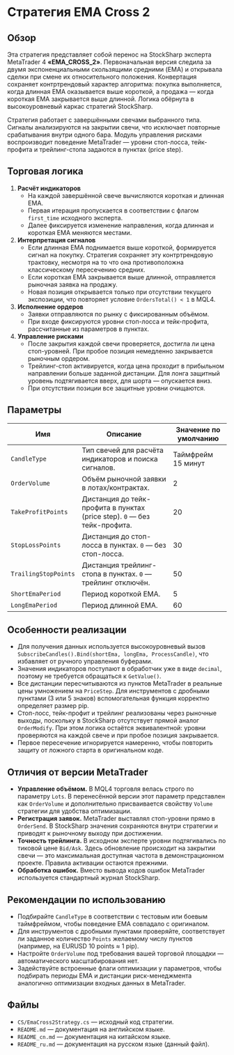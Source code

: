 # Стратегия EMA Cross 2

## Обзор
Эта стратегия представляет собой перенос на StockSharp эксперта MetaTrader 4 **«EMA_CROSS_2»**. Первоначальная версия следила за двумя экспоненциальными скользящими средними (EMA) и открывала сделки при смене их относительного положения. Конвертация сохраняет контртрендовый характер алгоритма: покупка выполняется, когда длинная EMA оказывается выше короткой, а продажа — когда короткая EMA закрывается выше длинной. Логика обёрнута в высокоуровневый каркас стратегий StockSharp.

Стратегия работает с завершёнными свечами выбранного типа. Сигналы анализируются на закрытии свечи, что исключает повторные срабатывания внутри одного бара. Модуль управления рисками воспроизводит поведение MetaTrader — уровни стоп-лосса, тейк-профита и трейлинг-стопа задаются в пунктах (price step).

## Торговая логика
1. **Расчёт индикаторов**
   - На каждой завершённой свече вычисляются короткая и длинная EMA.
   - Первая итерация пропускается в соответствии с флагом `first_time` исходного эксперта.
   - Далее фиксируется изменение направления, когда длинная и короткая EMA меняются местами.
2. **Интерпретация сигналов**
   - Если длинная EMA поднимается выше короткой, формируется сигнал на покупку. Стратегия сохраняет эту контртрендовую трактовку, несмотря на то что она противоположна классическому пересечению средних.
   - Если короткая EMA закрывается выше длинной, отправляется рыночная заявка на продажу.
   - Новая позиция открывается только при отсутствии текущего экспозиции, что повторяет условие `OrdersTotal() < 1` в MQL4.
3. **Исполнение ордеров**
   - Заявки отправляются по рынку с фиксированным объёмом.
   - При входе фиксируются уровни стоп-лосса и тейк-профита, рассчитанные из параметров в пунктах.
4. **Управление рисками**
   - После закрытия каждой свечи проверяется, достигла ли цена стоп-уровней. При пробое позиция немедленно закрывается рыночным ордером.
   - Трейлинг-стоп активируется, когда цена проходит в прибыльном направлении больше заданной дистанции. Для лонга защитный уровень подтягивается вверх, для шорта — опускается вниз.
   - При отсутствии позиции все защитные уровни очищаются.

## Параметры
| Имя | Описание | Значение по умолчанию |
| --- | --- | --- |
| `CandleType` | Тип свечей для расчёта индикаторов и поиска сигналов. | Таймфрейм 15 минут |
| `OrderVolume` | Объём рыночной заявки в лотах/контрактах. | 2 |
| `TakeProfitPoints` | Дистанция до тейк-профита в пунктах (price step). `0` — без тейк-профита. | 20 |
| `StopLossPoints` | Дистанция до стоп-лосса в пунктах. `0` — без стоп-лосса. | 30 |
| `TrailingStopPoints` | Дистанция трейлинг-стопа в пунктах. `0` — трейлинг отключён. | 50 |
| `ShortEmaPeriod` | Период короткой EMA. | 5 |
| `LongEmaPeriod` | Период длинной EMA. | 60 |

## Особенности реализации
- Для получения данных используется высокоуровневый вызов `SubscribeCandles().Bind(shortEma, longEma, ProcessCandle)`, что избавляет от ручного управления буферами.
- Значения индикаторов поступают в обработчик уже в виде `decimal`, поэтому не требуется обращаться к `GetValue()`.
- Все дистанции пересчитываются из пунктов MetaTrader в реальные цены умножением на `PriceStep`. Для инструментов с дробными пунктами (3 или 5 знаков) вспомогательная функция корректно определяет размер pip.
- Стоп-лосс, тейк-профит и трейлинг реализованы через рыночные выходы, поскольку в StockSharp отсутствует прямой аналог `OrderModify`. При этом логика остаётся эквивалентной: уровни проверяются на каждой свече и при пробое позиция закрывается.
- Первое пересечение игнорируется намеренно, чтобы повторить защиту от ложного старта в оригинальном коде.

## Отличия от версии MetaTrader
- **Управление объёмом.** В MQL4 торговля велась строго по параметру `Lots`. В перенесённой версии этот параметр представлен как `OrderVolume` и дополнительно присваивается свойству `Volume` стратегии для удобства оптимизации.
- **Регистрация заявок.** MetaTrader выставлял стоп-уровни прямо в `OrderSend`. В StockSharp значения сохраняются внутри стратегии и приводят к рыночному выходу при достижении.
- **Точность трейлинга.** В исходном эксперте уровни подтягивались по тиковой цене `Bid/Ask`. Здесь обновление происходит на закрытии свечи — это максимальная доступная частота в демонстрационном проекте. Правила активации остаются прежними.
- **Обработка ошибок.** Вместо вывода кодов ошибок MetaTrader используется стандартный журнал StockSharp.

## Рекомендации по использованию
- Подбирайте `CandleType` в соответствии с тестовым или боевым таймфреймом, чтобы поведение EMA совпадало с оригиналом.
- Для инструментов с дробными пунктами проверяйте, соответствует ли заданное количество `Points` желаемому числу пунктов (например, на EURUSD 10 points ≈ 1 pip).
- Настройте `OrderVolume` под требования вашей торговой площадки — автоматического масштабирования нет.
- Задействуйте встроенные флаги оптимизации у параметров, чтобы подбирать периоды EMA и дистанции риск-менеджмента аналогично оптимизации входных данных в MetaTrader.

## Файлы
- `CS/EmaCross2Strategy.cs` — исходный код стратегии.
- `README.md` — документация на английском языке.
- `README_cn.md` — документация на китайском языке.
- `README_ru.md` — документация на русском языке (данный файл).
